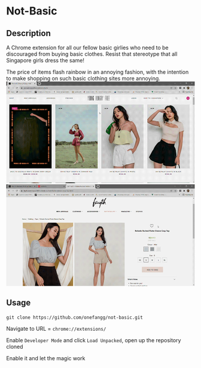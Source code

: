 # Not-Basic

## Description

A Chrome extension for all our fellow basic girlies who need to be discouraged from buying basic clothes. Resist that stereotype that all Singapore girls dress the same!

The price of items flash rainbow in an annoying fashion, with the intention to make shopping on such basic clothing sites more annoying.
![](demo1.gif)
![](demo2.gif)

## Usage

`git clone https://github.com/onefangg/not-basic.git`

Navigate to URL = `chrome://extensions/`

Enable `Developer Mode` and click `Load Unpacked`, open up the repository cloned

Enable it and let the magic work
